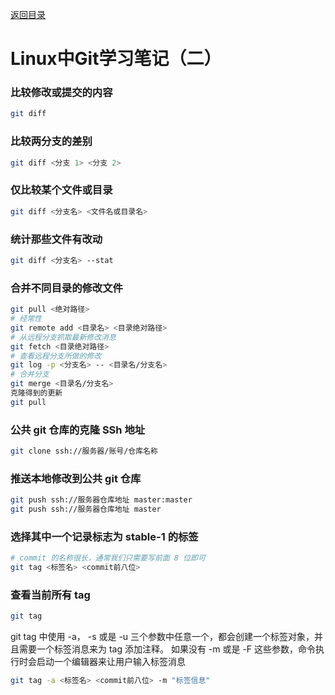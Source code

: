 [返回目录](ch0.md)

# Linux中Git学习笔记（二）

### 比较修改或提交的内容
```bash
git diff
```
### 比较两分支的差别
```bash
git diff <分支 1> <分支 2>
```
### 仅比较某个文件或目录
```bash
git diff <分支名> <文件名或目录名>
```
### 统计那些文件有改动
```bash
git diff <分支名> --stat
```
### 合并不同目录的修改文件
```bash
git pull <绝对路径>
# 经常性
git remote add <目录名> <目录绝对路径>
# 从远程分支抓取最新修改消息
git fetch <目录绝对路径>
# 查看远程分支所做的修改
git log -p <分支名> -- <目录名/分支名>
# 合并分支
git merge <目录名/分支名>
克隆得到的更新
git pull
```
### 公共 git 仓库的克隆 SSh 地址
```bash
git clone ssh://服务器/账号/仓库名称
```
### 推送本地修改到公共 git 仓库
```bash
git push ssh://服务器仓库地址 master:master
git push ssh://服务器仓库地址 master
```
### 选择其中一个记录标志为 stable-1 的标签
```bash
# commit 的名称很长，通常我们只需要写前面 8 位即可
git tag <标签名> <commit前八位>
```
### 查看当前所有 tag
```bash
git tag
```
git tag 中使用 -a， -s 或是 -u 三个参数中任意一个，都会创建一个标签对象，并且需要一个标签消息来为 tag 添加注释。 如果没有 -m 或是 -F 这些参数，命令执行时会启动一个编辑器来让用户输入标签消息  
```bash
git tag -a <标签名> <commit前八位> -m "标签信息"
```